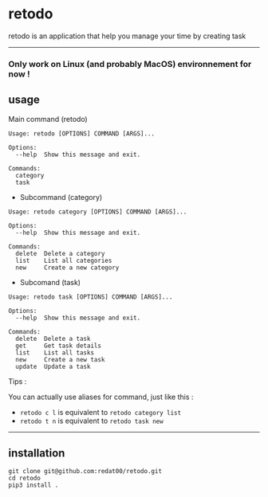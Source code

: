 # retodo

retodo is an application that help you manage your time by creating task


---
### Only work on Linux (and probably MacOS) environnement for now ! 

## usage


Main command (retodo)
```
Usage: retodo [OPTIONS] COMMAND [ARGS]...

Options:
  --help  Show this message and exit.

Commands:
  category
  task
```

- Subcommand (category)
```
Usage: retodo category [OPTIONS] COMMAND [ARGS]...

Options:
  --help  Show this message and exit.

Commands:
  delete  Delete a category
  list    List all categories
  new     Create a new category

```

- Subcomand (task)
```
Usage: retodo task [OPTIONS] COMMAND [ARGS]...

Options:
  --help  Show this message and exit.

Commands:
  delete  Delete a task
  get     Get task details
  list    List all tasks
  new     Create a new task
  update  Update a task
```

Tips : 

You can actually use aliases for command, just like this : 

- `retodo c l` is equivalent to `retodo category list`
- `retodo t n` is equivalent to `retodo task new`

---
## installation

```
git clone git@github.com:redat00/retodo.git
cd retodo
pip3 install .
```
